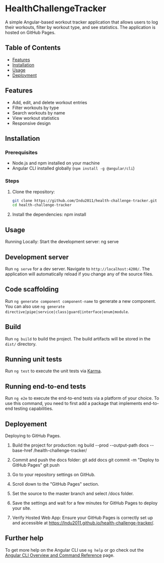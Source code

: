 # HealthChallengeTracker

A simple Angular-based workout tracker application that allows users to log their workouts, filter by workout type, and see statistics. The application is hosted on GitHub Pages.

## Table of Contents

- [Features](#features)
- [Installation](#installation)
- [Usage](#usage)
- [Deployment](#deployment)

## Features

- Add, edit, and delete workout entries
- Filter workouts by type
- Search workouts by name
- View workout statistics
- Responsive design

## Installation

### Prerequisites

- Node.js and npm installed on your machine
- Angular CLI installed globally (`npm install -g @angular/cli`)

### Steps

1. Clone the repository:
   ```bash
   git clone https://github.com/Indu2011/health-challenge-tracker.git
   cd health-challenge-tracker
   
2. Install the dependencies:
   npm install

## Usage

Running Locally:
   Start the development server:
   ng serve

## Development server

Run `ng serve` for a dev server. Navigate to `http://localhost:4200/`. The application will automatically reload if you change any of the source files.

## Code scaffolding

Run `ng generate component component-name` to generate a new component. You can also use `ng generate directive|pipe|service|class|guard|interface|enum|module`.

## Build

Run `ng build` to build the project. The build artifacts will be stored in the `dist/` directory.

## Running unit tests

Run `ng test` to execute the unit tests via [Karma](https://karma-runner.github.io).

## Running end-to-end tests

Run `ng e2e` to execute the end-to-end tests via a platform of your choice. To use this command, you need to first add a package that implements end-to-end testing capabilities.

## Deployement

Deploying to GitHub Pages.
1. Build the project for production:
   ng build --prod --output-path docs --base-href /health-challenge-tracker/

2. Commit and push the docs folder:
   git add docs
   git commit -m "Deploy to GitHub Pages"
   git push

3. Go to your repository settings on GitHub.

4. Scroll down to the "GitHub Pages" section.

5. Set the source to the master branch and select /docs folder.

6. Save the settings and wait for a few minutes for GitHub Pages to deploy your site.

7. Verify Hosted Web App:
   Ensure your GitHub Pages is correctly set up and accessible at https://Indu2011.github.io/health-challenge-tracker/.


## Further help

To get more help on the Angular CLI use `ng help` or go check out the [Angular CLI Overview and Command Reference](https://angular.dev/tools/cli) page.
